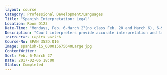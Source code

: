 ```yaml
---
layout: course
Category: Professional Development/Languages
Title: "Spanish Interpretation: Legal"
Location: Room D123
Date-Time: "Mondays, Feb. 6-March 27(no class Feb. 20 and March 6), 6-9 p.m."
Description: "Court interpreters provide accurate interpretation and translation for witnesses and parties in courtrooms and other legal proceedings where legal terminology is used, and knowledge of legal procedures and processes is essential. This legal interpretation course allows the interpreter to practice through role playing the skills taught in class for a real world experience. The course covers: fundamentals of legal interpretation; roles of the legal interpreter; interpreter protocol; code of ethics; standards of practice; legal vocabulary acquisition;  and study. Oral interpretation exercises, role playing and memory techniques will also be taught. Participants must be fluent in both Spanish and English. <b>There is a $10 materials fee for this class.</b>"
Instructor: Lupita Sorich
Course-No: SPAN 352D.Q16
Image: spanish-iS_000015675640Large.jpg
ContentWriter:
Sort: Feb. 6-March 27
Date: 2017-02-06 18:00
Status: Completed
---
```

